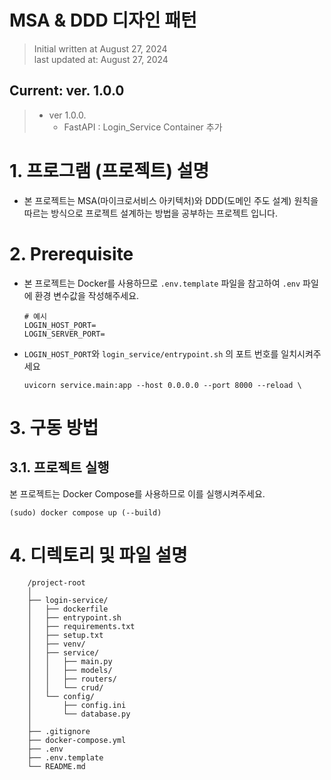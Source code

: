 # MSA & DDD 디자인 패턴

> Initial written at August 27, 2024 <br/>
> last updated at: August 27, 2024


## Current: ver. 1.0.0<br/>
>* ver 1.0.0.
>   * FastAPI : Login_Service Container 추가


# 1. 프로그램 (프로젝트) 설명

- 본 프로젝트는 MSA(마이크로서비스 아키텍처)와 DDD(도메인 주도 설계) 원칙을 따르는 방식으로 프로젝트 설계하는 방법을 공부하는 프로젝트 입니다.


# 2. Prerequisite

- 본 프로젝트는 Docker를 사용하므로 `.env.template` 파일을 참고하여 `.env` 파일에 환경 변수값을 작성해주세요.
    ```
    # 예시
    LOGIN_HOST_PORT=
    LOGIN_SERVER_PORT=
    ```
- `LOGIN_HOST_PORT`와 `login_service/entrypoint.sh` 의 포트 번호를 일치시켜주세요
    ```
    uvicorn service.main:app --host 0.0.0.0 --port 8000 --reload \
    ```

# 3. 구동 방법

## 3.1. 프로젝트 실행

본 프로젝트는 Docker Compose를 사용하므로 이를 실행시켜주세요.

```shell
(sudo) docker compose up (--build)
```

# 4. 디렉토리 및 파일 설명
```
    /project-root
    │
    ├── login-service/
    │   ├── dockerfile
    │   ├── entrypoint.sh
    │   ├── requirements.txt
    │   ├── setup.txt
    │   ├── venv/
    │   ├── service/
    │   │   ├── main.py
    │   │   ├── models/
    │   │   ├── routers/
    │   │   └── crud/
    │   └── config/
    │       ├── config.ini
    │       └── database.py
    │
    ├── .gitignore
    ├── docker-compose.yml
    ├── .env
    ├── .env.template
    └── README.md
```
